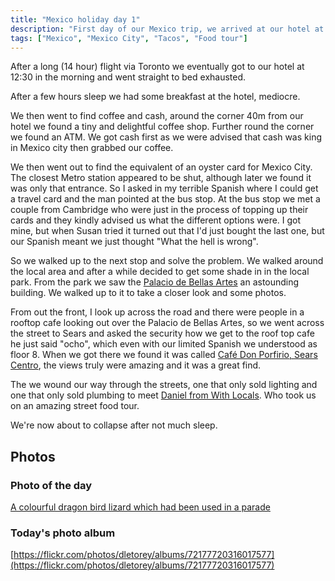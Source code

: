 ```yaml
---
title: "Mexico holiday day 1"
description: "First day of our Mexico trip, we arrived at our hotel at 12:30am"
tags: ["Mexico", "Mexico City", "Tacos", "Food tour"]
---
```


After a long (14 hour) flight via Toronto we eventually got to our hotel at 12:30 in the morning and went straight to bed exhausted.

After a few hours sleep we had some breakfast at the hotel, mediocre.

We then went to find coffee and cash, around the corner 40m from our hotel we found a tiny and delightful coffee shop. Further round the corner we found an ATM. We got cash first as we were advised that cash was king in Mexico city then grabbed our coffee.

We then went out to find the equivalent of an oyster card for Mexico City. The closest Metro station appeared to be shut, although later we found it was only that entrance. So I asked in my terrible Spanish where I could get a travel card and the man pointed at the bus stop. At the bus stop we met a couple from Cambridge who were just in the process of topping up their cards and they kindly advised us what the different options were. I got mine, but when Susan tried it turned out that I'd just bought the last one, but our Spanish meant we just thought "What the hell is wrong".

So we walked up to the next stop and solve the problem. We walked around the local area and after a while decided to get some shade in in the local park. From the park we saw the [Palacio de Bellas Artes](https://en.wikipedia.org/wiki/Palacio_de_Bellas_Artes) an astounding building. We walked up to it to take a closer look and some photos.

From out the front, I look up across the road and there were people in a rooftop cafe looking out over the Palacio de Bellas Artes, so we went across the street to Sears and asked the security how we get to the roof top cafe he just said "ocho", which even with our limited Spanish we understood as floor 8. When we got there we found it was called [Café Don Porfirio, Sears Centro](https://maps.app.goo.gl/oyCZC3TBfwaxphcG7), the views truly were amazing and it was a great find.

The  we wound our way through the streets, one that only sold lighting and one that only sold plumbing to meet [Daniel from With Locals](https://www.withlocals.com/host/petulpa375388bf/). Who took us on an amazing street food tour.

We're now about to collapse after not much sleep.

## Photos

### Photo of the day

[A colourful dragon bird lizard which had been used in a parade](https://flickr.com/photos/dletorey/53634322060/in/album-72177720316017577/)

### Today's photo album

[https://flickr.com/photos/dletorey/albums/72177720316017577](https://flickr.com/photos/dletorey/albums/72177720316017577)